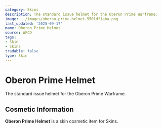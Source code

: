 ```yaml
---
category: Skins
description: The standard issue helmet for the Oberon Prime Warframe.
image: ../images/oberon-prime-helmet-5501df1aba.png
last_updated: '2025-09-17'
name: Oberon Prime Helmet
source: WFCD
tags:
- Skin
- Skins
tradable: false
type: Skin
---
```


# Oberon Prime Helmet

The standard issue helmet for the Oberon Prime Warframe.

## Cosmetic Information

**Oberon Prime Helmet** is a skin cosmetic item for Skins.

